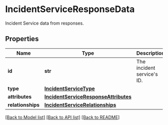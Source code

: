 # IncidentServiceResponseData

Incident Service data from responses.
## Properties
Name | Type | Description | Notes
------------ | ------------- | ------------- | -------------
**id** | **str** | The incident service&#39;s ID. | 
**type** | [**IncidentServiceType**](IncidentServiceType.md) |  | 
**attributes** | [**IncidentServiceResponseAttributes**](IncidentServiceResponseAttributes.md) |  | [optional] 
**relationships** | [**IncidentServiceRelationships**](IncidentServiceRelationships.md) |  | [optional] 

[[Back to Model list]](README.md#documentation-for-models) [[Back to API list]](README.md#documentation-for-api-endpoints) [[Back to README]](README.md)


